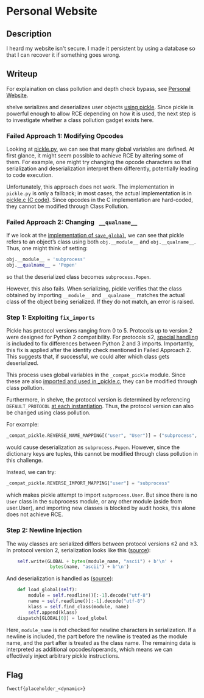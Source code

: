 # Personal Website

## Description

I heard my website isn't secure. I made it persistent by using a database so that I can recover it if something goes wrong.


## Writeup 

For explaination on class pollution and depth check bypass, see [Personal Website](/Full%20Weak%20Engineer%20CTF%202025/Personal%20Website).

shelve serializes and deserializes user objects [using pickle](https://github.com/python/cpython/blob/v3.13.6/Lib/shelve.py#L114).
Since pickle is powerful enough to allow RCE depending on how it is used, the next step is to investigate whether a class pollution gadget exists here.

### Failed Approach 1: Modifying Opcodes

Looking at [pickle.py](https://github.com/python/cpython/blob/v3.13.6/Lib/pickle.py), we can see that many global variables are defined. At first glance, it might seem possible to achieve RCE by altering some of them. For example, one might try changing the opcode characters so that serialization and deserialization interpret them differently, potentially leading to code execution.

Unfortunately, this approach does not work. The implementation in `pickle.py` is only a fallback; in most cases, the actual implementation is in [pickle.c (C code)](https://github.com/python/cpython/blob/v3.13.6/Lib/pickle.py#L1819). Since opcodes in the C implementation are hard-coded, they cannot be modified through Class Pollution.

### Failed Approach 2: Changing ` __qualname__`

If we look at the [implementation of `save_global`](https://github.com/python/cpython/blob/v3.13.6/Lib/pickle.py#L1072), we can see that pickle refers to an object’s class using both `obj.__module__` and `obj.__qualname__`.
Thus, one might think of setting:

```python
obj.__module__ = 'subprocess'
obj.__qualname__ = 'Popen'
```

so that the deserialized class becomes `subprocess.Popen`.

However, this also fails. When serializing, pickle verifies that the class obtained by importing `__module__` and `__qualname__` matches the actual class of the object being serialized. If they do not match, an error is raised.

### Step 1: Exploiting `fix_imports`

Pickle has protocol versions ranging from 0 to 5. Protocols up to version 2 were designed for Python 2 compatibility. For protocols ≤2, [special handling](https://github.com/python/cpython/blob/v3.13.6/Lib/pickle.py#L1150) is included to fix differences between Python 2 and 3 imports. Importantly, this fix is applied after the identity check mentioned in Failed Approach 2. This suggests that, if successful, we could alter which class gets deserialized.

This process uses global variables in the `_compat_pickle` module. Since these are also [imported and used in _pickle.c](https://github.com/python/cpython/blob/v3.13.6/Modules/_pickle.c#L344), they can be modified through class pollution.

Furthermore, in shelve, the protocol version is determined by referencing `DEFAULT_PROTOCOL` [at each instantiation](https://github.com/python/cpython/blob/v3.13.6/Lib/shelve.py#L88). Thus, the protocol version can also be changed using class pollution.

For example:

```python
_compat_pickle.REVERSE_NAME_MAPPING[("user", "User")] = ("subprocess", "Popen")
```

would cause deserialization as `subprocess.Popen`. However, since the dictionary keys are tuples, this cannot be modified through class pollution in this challenge.

Instead, we can try:

```python
_compat_pickle.REVERSE_IMPORT_MAPPING["user"] = "subprocess"
```

which makes pickle attempt to import `subprocess.User`. But since there is no `User` class in the subprocess module, or any other module (aside from user.User), and importing new classes is blocked by audit hooks, this alone does not achieve RCE.

### Step 2: Newline Injection

The way classes are serialized differs between protocol versions ≤2 and ≥3. In protocol version 2, serialization looks like this ([source](https://github.com/python/cpython/blob/v3.13.6/Lib/pickle.py#L1158)):

```python
    self.write(GLOBAL + bytes(module_name, "ascii") + b'\n' +
                bytes(name, "ascii") + b'\n')
```
And deserialization is handled as ([source](https://github.com/python/cpython/blob/v3.13.6/Lib/pickle.py#L1569)):

```python
    def load_global(self):
        module = self.readline()[:-1].decode("utf-8")
        name = self.readline()[:-1].decode("utf-8")
        klass = self.find_class(module, name)
        self.append(klass)
    dispatch[GLOBAL[0]] = load_global
```

Here, `module_name` is not checked for newline characters in serialization. If a newline is included, the part before the newline is treated as the module name, and the part after is treated as the class name. The remaining data is interpreted as additional opcodes/operands, which means we can effectively inject arbitrary pickle instructions.

## Flag

`fwectf{placeholder_<dynamic>}`



